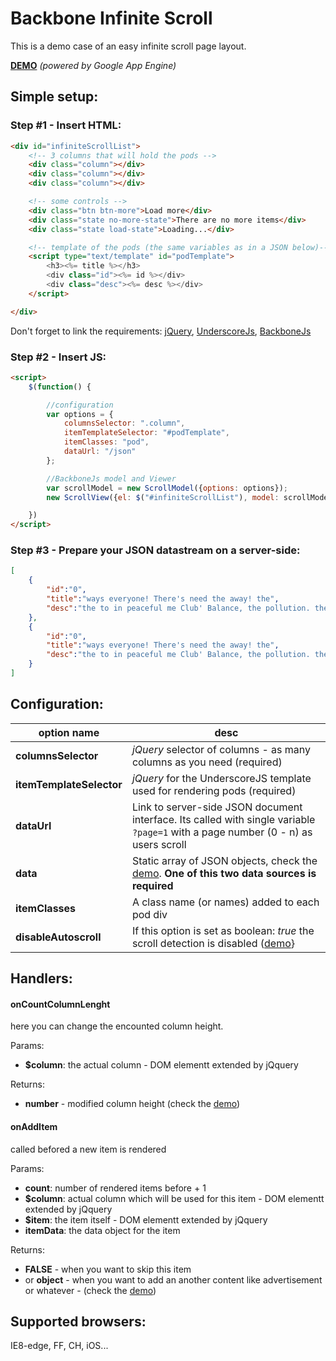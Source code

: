 Backbone Infinite Scroll
========================

This is a demo case of an easy infinite scroll page layout.  

[**DEMO**](http://demoinfinite.appspot.com/) *(powered by Google App Engine)*

## Simple setup: ##

### Step #1 - Insert HTML: ###
```html
<div id="infiniteScrollList">
    <!-- 3 columns that will hold the pods -->
    <div class="column"></div>
    <div class="column"></div>
    <div class="column"></div>

    <!-- some controls -->
    <div class="btn btn-more">Load more</div>
    <div class="state no-more-state">There are no more items</div>
    <div class="state load-state">Loading...</div>

    <!-- template of the pods (the same variables as in a JSON below)-->
    <script type="text/template" id="podTemplate">
        <h3><%= title %></h3>
        <div class="id"><%= id %></div>
        <div class="desc"><%= desc %></div>
    </script>

</div>
```
Don't forget to link the requirements: [jQuery](http://jquery.org), [UnderscoreJs](http://underscorejs.org/), [BackboneJs](http://backbonejs.org/)


### Step #2 - Insert JS: ###
```html
<script>
    $(function() {

        //configuration
        var options = {
            columnsSelector: ".column",
            itemTemplateSelector: "#podTemplate",
            itemClasses: "pod",
            dataUrl: "/json"
        };

        //BackboneJs model and Viewer
        var scrollModel = new ScrollModel({options: options});
        new ScrollView({el: $("#infiniteScrollList"), model: scrollModel, options: options});

    })
</script>
```

### Step #3 - Prepare your JSON datastream on a server-side: ###

```json
[
    {
        "id":"0",
        "title":"ways everyone! There's need the away! the",
        "desc":"the to in peaceful me Club' Balance, the pollution. the the"
    },
    {
        "id":"0",
        "title":"ways everyone! There's need the away! the",
        "desc":"the to in peaceful me Club' Balance, the pollution. the the"
    }
]

```

## Configuration: ##

|option name               | desc                                                                              |
|--------------------------|-----------------------------------------------------------------------------------|
|**columnsSelector**       | *jQuery* selector of columns - as many columns as you need (required)             |
|**itemTemplateSelector**  | *jQuery* for the UnderscoreJS template used for rendering pods (required)         |
|**dataUrl**               | Link to server-side JSON document interface. Its called with single variable `?page=1` with a page number (0 - n) as users scroll |
|**data**                  | Static array of JSON objects, check the [demo](http://demoinfinite.appspot.com/static-data). **One of this two data sources is required** |
|**itemClasses**           | A class name (or names) added to each pod div                                     |
|**disableAutoscroll**     | If this option is set as boolean: *true* the scroll detection is disabled ([demo](http://demoinfinite.appspot.com/manual-loading)} |

## Handlers: ##

#### onCountColumnLenght ####
here you can change the encounted column height.

Params:

 - **$column**: the actual column - DOM elementt extended by jQquery 

Returns:

 - **number** - modified column height  (check the [demo](http://demoinfinite.appspot.com/alternative-layout)) 
 
#### onAddItem ####
called befored a new item is rendered

Params:

 - **count**: number of rendered items before + 1
 - **$column**: actual column which will be used for this item  - DOM elementt extended by jQquery  
 - **$item**: the item itself  - DOM elementt extended by jQquery 
 - **itemData**: the data object for the item

Returns:

 - **FALSE** - when you want to skip this item
 - or **object** - when you want to add an another content like advertisement or whatever - (check the [demo](http://demoinfinite.appspot.com/alternative-layout)) 

## Supported browsers: ##

IE8-edge, FF, CH, iOS... 
